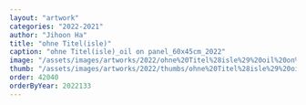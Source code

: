 ```yaml
---
layout: "artwork"
categories: "2022-2021"
author: "Jihoon Ha"
title: "ohne Titel(isle)"
caption: "ohne Titel(isle)_oil on panel_60x45cm_2022"
image: "/assets/images/artworks/2022/ohne%20Titel%28isle%29%20oil%20on%20panel%2060x45cm%202022.jpg"
thumb: "/assets/images/artworks/2022/thumbs/ohne%20Titel%28isle%29%20oil%20on%20panel%2060x45cm%202022.jpg"
order: 42040
orderByYear: 2022133
---
```

